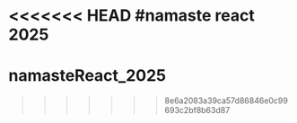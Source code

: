 <<<<<<< HEAD
#namaste react 2025
=======
# namasteReact_2025
>>>>>>> 8e6a2083a39ca57d86846e0c99693c2bf8b63d87
